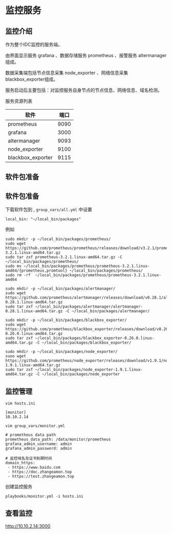 # 监控服务

## 监控介绍

作为整个IDC监控的服务端。

由界面显示服务 grafana 、数据存储服务 prometheus 、报警服务 altermanager 组成。

数据采集端包括节点信息采集 node_exporter 、网络信息采集 blackbox_exporter组成。

服务启动后主要包括：对监控服务自身节点的节点信息、网络信息、域名检测。

服务资源列表

| 软件              | 端口 |
| ----------------- | ---- |
| prometheus        | 9090 |
| grafana           | 3000 |
| altermanager      | 9093 |
| node_exporter     | 9100 |
| blackbox_exporter | 9115 |

## 软件包准备

## 软件包准备

下载软件包到 , `group_vars/all.yml` 中设置 
```
local_bin: "~/local_bin/packages"
```

例如
```
sudo mkdir -p ~/local_bin/packages/prometheus/
sudo wget https://github.com/prometheus/prometheus/releases/download/v3.2.1/prometheus-3.2.1.linux-amd64.tar.gz
sudo tar zxf prometheus-3.2.1.linux-amd64.tar.gz -C ~/local_bin/packages/prometheus/
sudo mv ~/local_bin/packages/prometheus/prometheus-3.2.1.linux-amd64/{prometheus,promtool} ~/local_bin/packages/prometheus/
sudo rm -rf  ~/local_bin/packages/prometheus/prometheus-3.2.1.linux-amd64

sudo mkdir -p ~/local_bin/packages/alertmanager/
sudo wget https://github.com/prometheus/alertmanager/releases/download/v0.28.1/alertmanager-0.28.1.linux-amd64.tar.gz
sudo tar zxf ~/local_bin/packages/alertmanager/alertmanager-0.28.1.linux-amd64.tar.gz -C ~/local_bin/packages/alertmanager/

sudo mkdir -p ~/local_bin/packages/blackbox_exporter/
sudo wget https://github.com/prometheus/blackbox_exporter/releases/download/v0.26.0/blackbox_exporter-0.26.0.linux-amd64.tar.gz
sudo tar zxf ~/local_bin/packages/blackbox_exporter-0.26.0.linux-amd64.tar.gz -C ~/local_bin/packages/blackbox_exporter/

sudo mkdir -p ~/local_bin/packages/node_exporter/
suoo wget https://github.com/prometheus/node_exporter/releases/download/v1.9.1/node_exporter-1.9.1.linux-amd64.tar.gz
sudo tar zxf ~/local_bin/packages/node_exporter-1.9.1.linux-amd64.tar.gz -C ~/local_bin/packages/node_exporter

```

## 监控管理

` vim hosts.ini ` 

```
[monitor]
10.10.2.14
```
` vim group_vars/monitor.yml `
```
# prometheus data path
prometheus_data_path: /data/monitor/prometheus
grafana_admin_username: admin
grafana_admin_password: admin

# 监控域名及证书到期时间 
domain_https: 
 - https://www.baidu.com
 - https://doc.zhangeamon.top
 - https://test.zhangeamon.top

```

创建监控服务

```
playbooks/monitor.yml -i hosts.ini 
```

## 查看监控

http://10.10.2.14:3000 